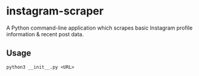 # instagram-scraper

A Python command-line application which scrapes basic Instagram profile information & recent post data.

## Usage

```
python3 __init__.py <URL>
```
